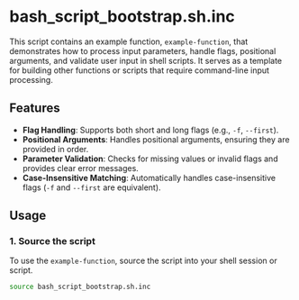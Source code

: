 # bash_script_bootstrap.sh.inc

This script contains an example function, `example-function`, that demonstrates how to process input parameters, handle flags, positional arguments, and validate user input in shell scripts. It serves as a template for building other functions or scripts that require command-line input processing.

## Features

- **Flag Handling**: Supports both short and long flags (e.g., `-f`, `--first`).
- **Positional Arguments**: Handles positional arguments, ensuring they are provided in order.
- **Parameter Validation**: Checks for missing values or invalid flags and provides clear error messages.
- **Case-Insensitive Matching**: Automatically handles case-insensitive flags (`-f` and `--first` are equivalent).

## Usage

### 1. Source the script

To use the `example-function`, source the script into your shell session or script.

```bash
source bash_script_bootstrap.sh.inc
```
